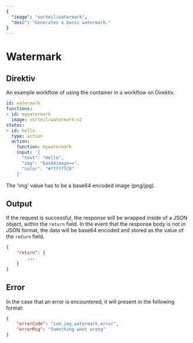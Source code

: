 ```yaml
---
{
  "image": "vorteil/watermark",
  "desc": "Generates a basic watermark."
}
---
```

# Watermark



## Direktiv

An example workflow of using the container in a workflow on Direktiv.


```yaml
id: watermark
functions:
- id: mywatermark
  image: vorteil/watermark:v2
states:
- id: hello
  type: action
  action:
    function: mywatermark
    input: '{
      "text": "Hello",
      "img": "bas64image==",
      "color": "#ffffffC0"
    }'
```

The 'img' value has to be a base64 encoded image (png/jpg).

## Output

If the request is successful, the response will be wrapped inside of a JSON object, within the `return` field.
In the event that the response body is not in JSON format, the data will be base64 encoded and stored as the value of the `return` field.


```json
{
    "return": {
        ...
    }
}
```

## Error

In the case that an error is encountered, it will present in the following format:

```json
{
    "errorCode": "com.img.watermark.error",
    "errorMsg": "Something went wrong"
}
```
